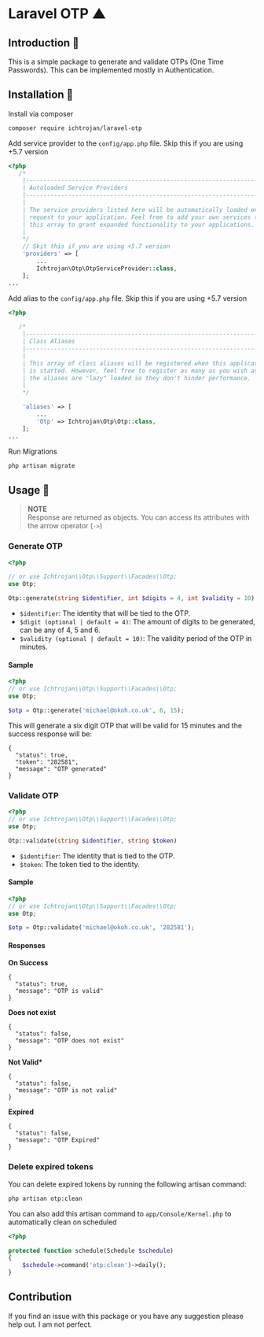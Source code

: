 # Laravel OTP ▲

## Introduction 🖖

This is a simple package to generate and validate OTPs (One Time Passwords). This can be implemented mostly in Authentication.

## Installation 💽

Install via composer

```bash
composer require ichtrojan/laravel-otp
```

Add service provider to the `config/app.php` file. Skip this if you are using +5.7 version

```php
<?php
   /*
    |--------------------------------------------------------------------------
    | Autoloaded Service Providers
    |--------------------------------------------------------------------------
    |
    | The service providers listed here will be automatically loaded on the
    | request to your application. Feel free to add your own services to
    | this array to grant expanded functionality to your applications.
    |
    */
    // Skit this if you are using +5.7 version
    'providers' => [
        ...
        Ichtrojan\Otp\OtpServiceProvider::class,
    ];
...
```

Add alias to the `config/app.php` file. Skip this if you are using +5.7 version

```php
<?php

   /*
    |--------------------------------------------------------------------------
    | Class Aliases
    |--------------------------------------------------------------------------
    |
    | This array of class aliases will be registered when this application
    | is started. However, feel free to register as many as you wish as
    | the aliases are "lazy" loaded so they don't hinder performance.
    |
    */

    'aliases' => [
        ...
        'Otp' => Ichtrojan\Otp\Otp::class,
    ];
...
```

Run Migrations

```bash
php artisan migrate
```

## Usage 🧨

> **NOTE**</br>
> Response are returned as objects. You can access its attributes with the arrow operator (`->`)

### Generate OTP

```php
<?php

// or use Ichtrojan\\Otp\\Support\\Facades\\Otp;
use Otp;

Otp::generate(string $identifier, int $digits = 4, int $validity = 10)
```

-   `$identifier`: The identity that will be tied to the OTP.
-   `$digit (optional | default = 4)`: The amount of digits to be generated, can be any of 4, 5 and 6.
-   `$validity (optional | default = 10)`: The validity period of the OTP in minutes.

#### Sample

```php
<?php
// or use Ichtrojan\\Otp\\Support\\Facades\\Otp;
use Otp;

$otp = Otp::generate('michael@okoh.co.uk', 6, 15);
```

This will generate a six digit OTP that will be valid for 15 minutes and the success response will be:

```object
{
  "status": true,
  "token": "282581",
  "message": "OTP generated"
}
```

### Validate OTP

```php
<?php
// or use Ichtrojan\\Otp\\Support\\Facades\\Otp;
use Otp;

Otp::validate(string $identifier, string $token)
```

-   `$identifier`: The identity that is tied to the OTP.
-   `$token`: The token tied to the identity.

#### Sample

```php
<?php
// or use Ichtrojan\\Otp\\Support\\Facades\\Otp;
use Otp;

$otp = Otp::validate('michael@okoh.co.uk', '282581');
```

#### Responses

**On Success**

```object
{
  "status": true,
  "message": "OTP is valid"
}
```

**Does not exist**

```object
{
  "status": false,
  "message": "OTP does not exist"
}
```

**Not Valid\***

```object
{
  "status": false,
  "message": "OTP is not valid"
}
```

**Expired**

```object
{
  "status": false,
  "message": "OTP Expired"
}
```

### Delete expired tokens

You can delete expired tokens by running the following artisan command:

```bash
php artisan otp:clean
```

You can also add this artisan command to `app/Console/Kernel.php` to automatically clean on scheduled

```php
<?php

protected function schedule(Schedule $schedule)
{
    $schedule->command('otp:clean')->daily();
}
```

## Contribution

If you find an issue with this package or you have any suggestion please help out. I am not perfect.
